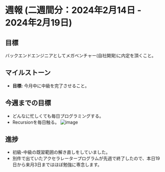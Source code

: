 # 週報 (二週間分：2024年2月14日 - 2024年2月19日)

## 目標
バックエンドエンジニアとしてメガベンチャー(自社開発)に内定を頂くこと。

## マイルストーン
- **目標:** 今月中に中級を完了させること。

## 今週までの目標
- どんなに忙しくても毎日プログラミングする。
- Recursionを毎日触る。
![image](https://github.com/harumoren2507/weekly-report/assets/135522699/f7e9f252-9076-410a-a265-fd76971fa28b)


## 進捗
- 初級-中級の既習範囲の解き直しをしていました。
- 別件で出ていたアクセラレータープログラムが先週で終了したので、本日19日から来月3日まではほぼ勉強に専念します。

